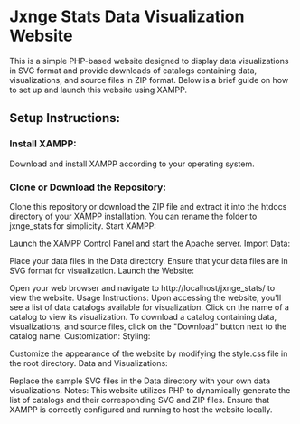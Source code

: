# Jxnge Stats Data Visualization Website
This is a simple PHP-based website designed to display data visualizations in SVG format and provide downloads of catalogs containing data, visualizations, and source files in ZIP format. Below is a brief guide on how to set up and launch this website using XAMPP.

## Setup Instructions:
### Install XAMPP:

 Download and install XAMPP according to your operating system.
### Clone or Download the Repository:

Clone this repository or download the ZIP file and extract it into the htdocs directory of your XAMPP installation. You can rename the folder to jxnge_stats for simplicity.
Start XAMPP:

Launch the XAMPP Control Panel and start the Apache server.
Import Data:

Place your data files in the Data directory. Ensure that your data files are in SVG format for visualization.
Launch the Website:

Open your web browser and navigate to http://localhost/jxnge_stats/ to view the website.
Usage Instructions:
Upon accessing the website, you'll see a list of data catalogs available for visualization.
Click on the name of a catalog to view its visualization.
To download a catalog containing data, visualizations, and source files, click on the "Download" button next to the catalog name.
Customization:
Styling:

Customize the appearance of the website by modifying the style.css file in the root directory.
Data and Visualizations:

Replace the sample SVG files in the Data directory with your own data visualizations.
Notes:
This website utilizes PHP to dynamically generate the list of catalogs and their corresponding SVG and ZIP files.
Ensure that XAMPP is correctly configured and running to host the website locally.
